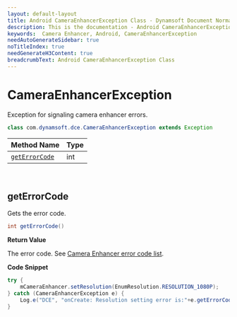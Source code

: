 ```yaml
---
layout: default-layout
title: Android CameraEnhancerException Class - Dynamsoft Document Normalizer Documents
description: This is the documentation - Android CameraEnhancerException Class page of Dynamsoft Camera Enhancer.
keywords:  Camera Enhancer, Android, CameraEnhancerException
needAutoGenerateSidebar: true
noTitleIndex: true
needGenerateH3Content: true
breadcrumbText: Android CameraEnhancerException Class
---
```


# CameraEnhancerException

Exception for signaling camera enhancer errors.

```java
class com.dynamsoft.dce.CameraEnhancerException extends Exception
```

| Method Name | Type |
|------|------|
| [`getErrorCode`](#geterrorcode) | int |

&nbsp;

## getErrorCode

Gets the error code.

```java
int getErrorCode()
```

**Return Value**

The error code. See <a href="https://www.dynamsoft.com/camera-enhancer/docs/parameters/enumerations/errorcode.html?ver=latest" target="_blank">Camera Enhancer error code list</a>.

**Code Snippet**

```java
try {
    mCameraEnhancer.setResolution(EnumResolution.RESOLUTION_1080P);
} catch (CameraEnhancerException e) {
    Log.e("DCE", "onCreate: Resolution setting error is:"+e.getErrorCode());
}
```
